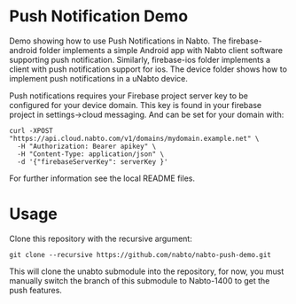 # Push Notification Demo
Demo showing how to use Push Notifications in Nabto.
The firebase-android folder implements a simple Android app with Nabto client software supporting push notification. Similarly, firebase-ios folder implements a client with push notification support for ios.
The device folder shows how to implement push notifications in a uNabto device.

Push notifications requires your Firebase project server key to be configured for your device domain. This key is found in your firebase project in settings->cloud messaging. And can be set for your domain with:
```
curl -XPOST "https://api.cloud.nabto.com/v1/domains/mydomain.example.net" \
  -H "Authorization: Bearer apikey" \
  -H "Content-Type: application/json" \
  -d '{"firebaseServerKey": serverKey }'

```

For further information see the local README files.

# Usage
Clone this repository with the recursive argument:
```
git clone --recursive https://github.com/nabto/nabto-push-demo.git
```
This will clone the unabto submodule into the repository, for now, you must manually switch the branch of this submodule to Nabto-1400 to get the push features.